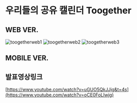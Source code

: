 # 우리들의 공유 캘린더 Toogether

## WEB VER.
![toogetherweb1](https://github.com/YUNDAEW0N/Team3_PintOs/assets/155865459/4a4f371d-be69-4866-ace0-c8c15960185a)
![toogetherweb2](https://github.com/YUNDAEW0N/Team3_PintOs/assets/155865459/958bc488-e788-418b-92b2-6e9225f127ae)
![toogetherweb3](https://github.com/YUNDAEW0N/Team3_PintOs/assets/155865459/ad546a97-87a4-49a1-9b31-60f932fdd262)

## MOBILE VER.








## 발표영상링크
[https://www.youtube.com/watch?v=uGUO5QkJJjg&t=4s](https://www.youtube.com/watch?v=oCE0FoLIwjg)
